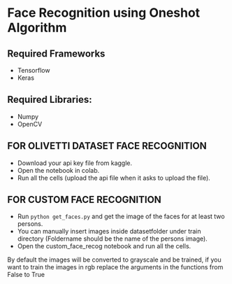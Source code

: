 # Face Recognition using Oneshot Algorithm

## Required Frameworks
- Tensorflow
- Keras

## Required Libraries:
- Numpy
- OpenCV


## FOR OLIVETTI DATASET FACE RECOGNITION
- Download your api key file from kaggle.
- Open the notebook in colab.
- Run all the cells (upload the api file when it asks to upload the file).

## FOR CUSTOM FACE RECOGNITION
- Run `python get_faces.py` and get the image of the faces for at least two persons.
- You can manually insert images inside datasetfolder under train directory (Foldername should be the name of the persons image).
- Open the custom_face_recog notebook and run all the cells.

By default the images will be converted to grayscale and be trained, if you want to train the images in rgb replace the arguments in the functions from False to True
